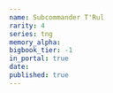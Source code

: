 ```yaml
---
name: Subcommander T'Rul
rarity: 4
series: tng
memory_alpha:
bigbook_tier: -1
in_portal: true
date:
published: true
---
```



